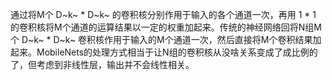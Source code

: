 通过将M个 D~k~ * D~k~ 的卷积核分别作用于输入的各个通道一次，再用  1 * 1  的卷积核将M个通道的运算结果以一定的权重加起来。传统的神经网络回将N组M个  D~k~ * D~k~  卷积核作用于输入的M个通道一次，然后直接将M个卷积结果加起来。MobileNets的处理方式相当于让N组的卷积核从没啥关系变成了成比例的了，但考虑到非线性层，输出并不会线性相关。